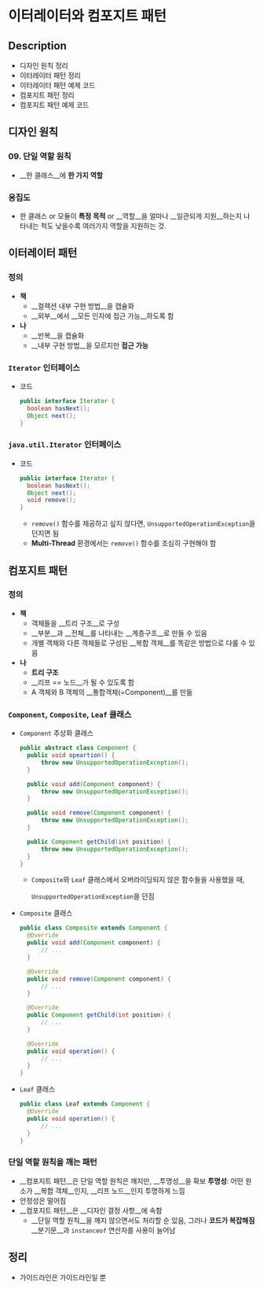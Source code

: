 # 이터레이터와 컴포지트 패턴

## Description

- 디자인 원칙 정리
- 이터레이터 패턴 정리
- 이터레이터 패턴 예제 코드
- 컴포지트 패턴 정리
- 컴포지트 패턴 예제 코드

## 디자인 원칙

### 09. 단일 역할 원칙 

- __한 클래스__에 __한 가지 역할__

### 응집도

- 한 클래스 or 모듈이 __특정 목적__ or __역할__을 얼마나 __일관되게 지원__하는지 나타내는 척도
  낮을수록 여러가지 역할을 지원하는 것.
## 이터레이터 패턴

### 정의

- __책__
  - __컬렉션 내부 구현 방법__을 캡슐화
  - __외부__에서 __모든 인자에 접근 가능__하도록 함
- __나__
  - __반복__을 캡슐화
  - __내부 구현 방법__을 모르지만 __접근 가능__

### `Iterator` 인터페이스

- 코드

  ```java
  public interface Iterator {
  	boolean hasNext();
  	Object next();
  }
  ```

### `java.util.Iterator` 인터페이스

- 코드

  ```java
  public interface Iterator {
  	boolean hasNext();
  	Object next();
  	void remove();
  }
  ```
  - `remove()` 함수를 제공하고 싶지 않다면, `UnsupportedOperationException`을 던지면 됨
  - __Multi-Thread__ 환경에서는 `remove()` 함수를 조심히 구현해야 함
## 컴포지트 패턴

### 정의

- __책__
  - 객체들을 __트리 구조__로 구성
  - __부분__과 __전체__를 나타내는 __계층구조__로 만들 수 있음
  - 개별 객체와 다른 객체들로 구성된 __복합 객체__를 똑같은 방법으로 다룰 수 있음
- __나__
  - __트리 구조__
  - __리프 == 노드__가 될 수 있도록 함
  - A 객체와 B 객체의 __통합객체(=Component)__를 만듦

### `Component`, `Composite`, `Leaf` 클래스

- `Component` 추상화 클래스

  ```java
  public abstract class Component {
  	public void opeartion() {
      	throw new UnsupportedOperationException();
  	}

  	public void add(Component component) {
      	throw new UnsupportedOperationException();
  	}

  	public void remove(Component component) {
      	throw new UnsupportedOperationException();
  	}

  	public Component getChild(int position) {
      	throw new UnsupportedOperationException();
  	}
  }
  ```

  - `Composite`와 `Leaf` 클래스에서 오버라이딩되지 않은 함수들을 사용했을 때,

    `UnsupportedOperationException`을 던짐

- `Composite` 클래스

  ```java
  public class Composite extends Component {
  	@Override
  	public void add(Component component) {
      	// ...
  	}

  	@Override
  	public void remove(Component component) {
      	// ...
  	}

  	@Override
  	public Component getChild(int position) {
      	// ...
  	}

  	@Override
  	public void operation() {
      	// ...
  	}
  }
  ```

- `Leaf` 클래스

  ```java
  public class Leaf extends Component {
  	@Override
  	public void operation() {
      	// ...
  	}
  }
  ```

### 단일 역할 원칙을 깨는 패턴

- __컴포지트 패턴__은 단일 역할 원칙은 깨지만, __투명성__을 확보
  __투명성__: 어떤 원소가 __복합 객체__인지, __리프 노드__인지 투명하게 느낌
- 안정성은 떨어짐
- __컴포지트 패턴__은 __디자인 결정 사항__에 속함
  - __단일 역할 원칙__을 깨지 않으면서도 처리할 순 있음, 그러나 __코드가 복잡해짐__
    __분기문__과 `instanceof` 연산자를 사용이 늘어남

## 정리

- 가이드라인은 가이드라인일 뿐
